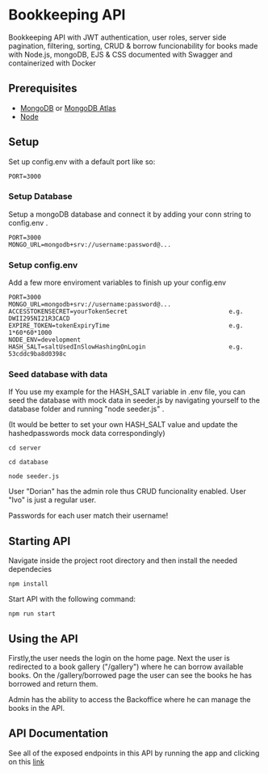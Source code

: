 # Bookkeeping API

Bookkeeping API with JWT authentication, user roles, server side pagination, filtering, sorting, CRUD & borrow funcionability for books made with Node.js, mongoDB, EJS & CSS documented with Swagger and containerized with Docker


## Prerequisites

- [MongoDB](https://www.mongodb.com/try/download/community) or [MongoDB Atlas](https://www.mongodb.com/atlas)
- [Node](https://nodejs.org/en/download/)

## Setup

Set up config.env with a default port like so:

```env
PORT=3000
```

### Setup Database

Setup a mongoDB database and connect it by adding your conn string to config.env .

```env
PORT=3000
MONGO_URL=mongodb+srv://username:password@...
```

### Setup config.env

Add a few more enviroment variables to finish up your config.env

```env
PORT=3000
MONGO_URL=mongodb+srv://username:password@...
ACCESSTOKENSECRET=yourTokenSecret                            e.g. DWII295NI21R3CACD
EXPIRE_TOKEN=tokenExpiryTime                                 e.g. 1*60*60*1000
NODE_ENV=development
HASH_SALT=saltUsedInSlowHashingOnLogin                       e.g. 53cddc9ba8d0398c
```

### Seed database with data

If You use my example for the HASH_SALT variable in .env file, you can seed the database with mock data in seeder.js by navigating yourself to the database folder and running "node seeder.js" .

(It would be better to set your own HASH_SALT value and update the hashedpasswords mock data correspondingly)

```node
cd server
```

```node
cd database
```

```node
node seeder.js
```

User "Dorian" has the admin role thus CRUD funcionality enabled.
User "Ivo" is just a regular user.

Passwords for each user match their username!

## Starting API

Navigate inside the project root directory and then install the needed dependecies

```node
npm install
```

Start API with the following command:

```node
npm run start
```

## Using the API

Firstly,the user needs the login on the home page. Next the user is redirected to a book gallery ("/gallery") where he can borrow available books. On the /gallery/borrowed page the user can see the books he has borrowed and return them.

Admin has the ability to access the Backoffice where he can manage the books in the API.

## API Documentation

See all of the exposed endpoints in this API by running the app and clicking on this [link](http://localhost:3000/api-docs/)

